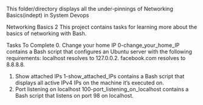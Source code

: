 This folder/directory displays all the under-pinnings of Networking Basics(indept) in System Devops

Networking Basics 2
This project contains tasks for learning more about the basics of networking with Bash.

Tasks To Complete
 0. Change your home IP
0-change_your_home_IP contains a Bash script that configures an Ubuntu server with the following requirements:
localhost resolves to 127.0.0.2.
facebook.com resolves to 8.8.8.8.
 1. Show attached IPs
1-show_attached_IPs contains a Bash script that displays all active IPv4 IPs on the machine it’s executed on.
 2. Port listening on localhost
100-port_listening_on_localhost contains a Bash script that listens on port 98 on localhost.